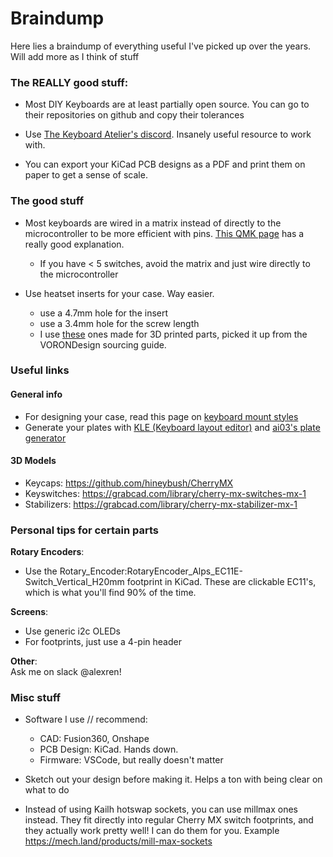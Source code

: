 # Braindump

Here lies a braindump of everything useful I've picked up over the years. Will add more as I think of stuff

### The REALLY good stuff:
- Most DIY Keyboards are at least partially open source. You can go to their repositories on github and copy their tolerances

- Use [The Keyboard Atelier's discord](https://kbatelier.org/). Insanely useful resource to work with.

- You can export your KiCad PCB designs as a PDF and print them on paper to get a sense of scale.

### The good stuff
- Most keyboards are wired in a matrix instead of directly to the microcontroller to be more efficient with pins. [This QMK page](https://docs.qmk.fm/how_a_matrix_works) has a really good explanation.
    - If you have < 5 switches, avoid the matrix and just wire directly to the microcontroller

- Use heatset inserts for your case. Way easier.
    - use a 4.7mm hole for the insert
    - use a 3.4mm hole for the screw length
    - I use [these](https://www.aliexpress.us/item/2255800046543591.html) ones made for 3D printed parts, picked it up from the VORONDesign sourcing guide.

### Useful links
#### General info
- For designing your case, read this page on [keyboard mount styles](https://www.keyboard.university/200-courses/keyboard-mounting-styles-4lpp7)
- Generate your plates with [KLE (Keyboard layout editor)](https://www.keyboard-layout-editor.com/) and [ai03's plate generator](https://kbplate.ai03.com/)

#### 3D Models
- Keycaps: https://github.com/hineybush/CherryMX
- Keyswitches: https://grabcad.com/library/cherry-mx-switches-mx-1
- Stabilizers: https://grabcad.com/library/cherry-mx-stabilizer-mx-1


### Personal tips for certain parts


**Rotary Encoders**:
- Use the Rotary_Encoder:RotaryEncoder_Alps_EC11E-Switch_Vertical_H20mm footprint in KiCad. These are clickable EC11's, which is what you'll find 90% of the time.

**Screens**:
- Use generic i2c OLEDs
- For footprints, just use a 4-pin header

**Other**: \
Ask me on slack @alexren!

### Misc stuff

- Software I use // recommend:
    - CAD: Fusion360, Onshape
    - PCB Design: KiCad. Hands down.
    - Firmware: VSCode, but really doesn't matter
- Sketch out your design before making it. Helps a ton with being clear on what to do

- Instead of using Kailh hotswap sockets, you can use millmax ones instead. They fit directly into regular Cherry MX switch footprints, and they actually work pretty well! I can do them for you. Example https://mech.land/products/mill-max-sockets